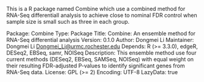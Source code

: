 This is a R package named Combine which use a combined method for RNA-Seq differentiall analysis to achieve close to nominal FDR control when sample size is small such as three in each group.

Package: Combine
Type: Package
Title: Combine: An ensemble method for RNA-Seq differential analysis 
Version: 0.1.0
Author: Dongmei Li
Maintainer: Dongmei Li <Dongmei_Li@urmc.rochester.edu>
Depends: R (>= 3.3.0), edgeR, DESeq2, EBSeq, samr, NOISeq
Description: This ensemble method use four current methods (DESeq2, EBSeq, SAMSeq, NOISeq) with equal weight on their 
             resulting FDR-adjusted P-values to identify significant genes from RNA-Seq data.
License:  GPL (>= 2)
Encoding: UTF-8
LazyData: true
